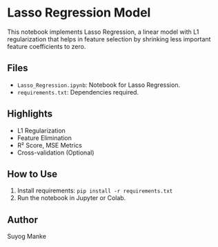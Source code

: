 # Lasso Regression Model

This notebook implements Lasso Regression, a linear model with L1 regularization that helps in feature selection by shrinking less important feature coefficients to zero.

## Files
- `Lasso_Regression.ipynb`: Notebook for Lasso Regression.
- `requirements.txt`: Dependencies required.

## Highlights
- L1 Regularization
- Feature Elimination
- R² Score, MSE Metrics
- Cross-validation (Optional)

## How to Use
1. Install requirements: `pip install -r requirements.txt`
2. Run the notebook in Jupyter or Colab.

## Author
Suyog Manke

